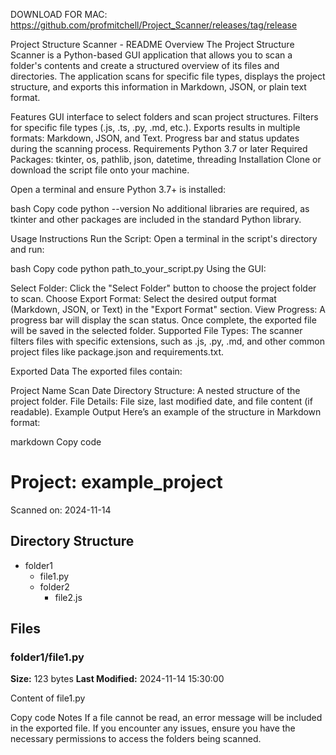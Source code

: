 DOWNLOAD FOR MAC: https://github.com/profmitchell/Project_Scanner/releases/tag/release



Project Structure Scanner - README
Overview
The Project Structure Scanner is a Python-based GUI application that allows you to scan a folder's contents and create a structured overview of its files and directories. The application scans for specific file types, displays the project structure, and exports this information in Markdown, JSON, or plain text format.

Features
GUI interface to select folders and scan project structures.
Filters for specific file types (.js, .ts, .py, .md, etc.).
Exports results in multiple formats: Markdown, JSON, and Text.
Progress bar and status updates during the scanning process.
Requirements
Python 3.7 or later
Required Packages: tkinter, os, pathlib, json, datetime, threading
Installation
Clone or download the script file onto your machine.

Open a terminal and ensure Python 3.7+ is installed:

bash
Copy code
python --version
No additional libraries are required, as tkinter and other packages are included in the standard Python library.

Usage Instructions
Run the Script: Open a terminal in the script's directory and run:

bash
Copy code
python path_to_your_script.py
Using the GUI:

Select Folder: Click the "Select Folder" button to choose the project folder to scan.
Choose Export Format: Select the desired output format (Markdown, JSON, or Text) in the "Export Format" section.
View Progress: A progress bar will display the scan status.
Once complete, the exported file will be saved in the selected folder.
Supported File Types: The scanner filters files with specific extensions, such as .js, .py, .md, and other common project files like package.json and requirements.txt.

Exported Data
The exported files contain:

Project Name
Scan Date
Directory Structure: A nested structure of the project folder.
File Details: File size, last modified date, and file content (if readable).
Example Output
Here’s an example of the structure in Markdown format:

markdown
Copy code
# Project: example_project

Scanned on: 2024-11-14

## Directory Structure

- folder1
  - file1.py
  - folder2
    - file2.js

## Files

### folder1/file1.py
**Size:** 123 bytes
**Last Modified:** 2024-11-14 15:30:00

Content of file1.py

Copy code
Notes
If a file cannot be read, an error message will be included in the exported file.
If you encounter any issues, ensure you have the necessary permissions to access the folders being scanned.

